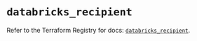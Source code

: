 # `databricks_recipient`

Refer to the Terraform Registry for docs: [`databricks_recipient`](https://registry.terraform.io/providers/databricks/databricks/1.77.0/docs/resources/recipient).
